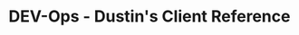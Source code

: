---
title: DEV-Ops - Dustin's Client Reference

toc_footers:
  - <p>Call Dustin for emergencies:<br/> 360.941.1180</p>

search: true

includes:
 - introduction
 - evergreen
 - nist
 - orahealth
 - project-rise
 - providence-sitecore
 - resource-planning
 - robeez
 - the-met-blog
 - trident-dev
 - trident-seo 
---